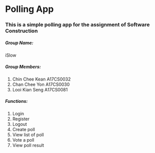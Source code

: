 # Polling App

### This is a simple polling app for the assignment of Software Construction

##### Group Name:
iSlow

##### Group Members:
1. Chin Chee Kean A17CS0032
2. Chan Chee Yon A17CS0030
3. Looi Kian Seng A17CS0081

##### Functions:
1. Login
2. Register
3. Logout
4. Create poll
5. View list of poll
6. Vote a poll
7. View poll result
